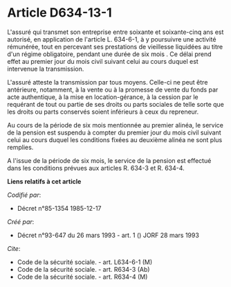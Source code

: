 # Article D634-13-1

L'assuré qui transmet son entreprise entre soixante et soixante-cinq ans est autorisé, en application de l'article L.
634-6-1, à y poursuivre une activité rémunérée, tout en percevant ses prestations de vieillesse liquidées au titre d'un
régime obligatoire, pendant une durée de six mois     . Ce délai prend effet au premier jour du mois civil suivant celui au
cours duquel est intervenue la transmission. 

L'assuré atteste la transmission par tous moyens. Celle-ci ne peut être antérieure, notamment, à la vente ou à la promesse de
vente du fonds par acte authentique, à la mise en location-gérance, à la cession par le requérant de tout ou partie de ses
droits ou parts sociales de telle sorte que les droits ou parts conservés soient inférieurs à ceux du repreneur. 

Au cours de la période de six mois mentionnée au premier alinéa, le service de la pension est suspendu à compter du premier
jour du mois civil suivant celui au cours duquel les conditions fixées au deuxième alinéa ne sont plus remplies. 

A l'issue de la période de six mois, le service de la pension est effectué dans les conditions prévues aux articles R. 634-3
et R. 634-4.

**Liens relatifs à cet article**

_Codifié par_:

  - Décret n°85-1354 1985-12-17

_Créé par_:

  - Décret n°93-647 du 26 mars 1993 - art. 1 () JORF 28 mars 1993

_Cite_:

  - Code de la sécurité sociale. - art. L634-6-1 (M)
  - Code de la sécurité sociale. - art. R634-3 (Ab)
  - Code de la sécurité sociale. - art. R634-4 (M)
